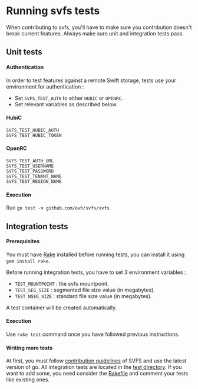 # Running svfs tests

When contributing to svfs, you'll have to make sure you contribution doesn't break current features. Always make sure unit and integration tests pass.


## Unit tests

#### Authentication

In order to test features against a remote Swift storage, tests use your environment for authentication :

- Set `SVFS_TEST_AUTH` to either `HUBIC` or `OPENRC`.
- Set relevant variables as described below.

#### HubiC

```
SVFS_TEST_HUBIC_AUTH
SVFS_TEST_HUBIC_TOKEN
```

#### OpenRC

```
SVFS_TEST_AUTH_URL
SVFS_TEST_USERNAME
SVFS_TEST_PASSWORD
SVFS_TEST_TENANT_NAME
SVFS_TEST_REGION_NAME
```

#### Execution

Run `go test -v github.com/ovh/svfs/svfs`.


## Integration tests

#### Prerequisites

You must have [Rake](http://rake.rubyforge.org/) installed before running tests, you can install it using `gem install rake`.

Before running integration tests, you have to set 3 environment variables :

* `TEST_MOUNTPOINT` : the svfs mountpoint.
* `TEST_SEG_SIZE` : segmented file size value (in megabytes).
* `TEST_NSEG_SIZE` : standard file size value (in megabytes).

A test container will be created automatically.


#### Execution

Use `rake test` command once you have followed previous instructions.

#### Writing more tests

At first, you must follow [contribution guidelines](CONTRIBUTING.md) of SVFS and use the latest version of go.
All integration tests are located in the [test directory](test). If you want to add some, you need consider the [Rakefile](Rakefile) and comment your tests like existing ones.
